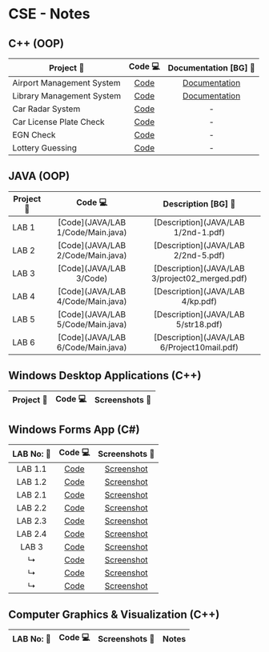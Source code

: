 # CSE - Notes
## C++ (OOP)

| Project 📃                       | Code 💻                   | Documentation [BG] 📑 |
| ------------------------------- |:------------------------:| :------------------:|
| Airport Management System       | [Code](FINAL/FINAL/Source.cpp)      | [Documentation](Documentation.pdf)     |
| Library Management System       | [Code](Library.cpp)      | [Documentation](Semester_Project.pdf)     |
| Car Radar System                | [Code](Radar.cpp)        |          -          |
| Car License Plate Check         | [Code](LicensePlate.cpp) |          -          |
| EGN Check                       | [Code](EGN.cpp)          |          -          |
| Lottery Guessing                | [Code](Lottery.cpp)      |          -          |


## JAVA (OOP)

| Project 📃                       | Code 💻                   | Description [BG] 📝  |
| ------------------------------- |:------------------------:| :------------------:|
| LAB 1                         | [Code](JAVA/LAB 1/Code/Main.java) | [Description](JAVA/LAB 1/2nd-1.pdf)     |
| LAB 2                         | [Code](JAVA/LAB 2/Code/Main.java) | [Description](JAVA/LAB 2/2nd-5.pdf)     |
| LAB 3                         | [Code](JAVA/LAB 3/Code)           | [Description](JAVA/LAB 3/project02_merged.pdf)     |
| LAB 4                         | [Code](JAVA/LAB 4/Code/Main.java) | [Description](JAVA/LAB 4/kp.pdf)     |
| LAB 5                         | [Code](JAVA/LAB 5/Code/Main.java) | [Description](JAVA/LAB 5/str18.pdf)     |
| LAB 6                         | [Code](JAVA/LAB 6/Code/Main.java) | [Description](JAVA/LAB 6/Project10mail.pdf)     |


## Windows Desktop Applications (C++)

| Project 📃                       | Code 💻                   | Screenshots 📱       |
| ------------------------------- |:------------------------:| :------------------:|


## Windows Forms App (C#)
| LAB No: 📃                       | Code 💻                    | Screenshots 📱       |
| :-----------------------------: |:-------------------------:| :------------------:|
| LAB 1.1                         | [Code](Windows-Forms/LAB1/LAB1-1code/Form1.cs) | [Screenshot](Windows-Forms/LAB1/Screenshots/LAB1-1.md)     |
| LAB 1.2                         | [Code](Windows-Forms/LAB1/LAB1-2code/Form1.cs) | [Screenshot](Windows-Forms/LAB1/Screenshots/LAB1-2.md)     |
| LAB 2.1                         | [Code](Windows-Forms/LAB2/LAB2-1code/Form1.cs) | [Screenshot](Windows-Forms/LAB2/Screenshots/LAB2-1.md)     |
| LAB 2.2                         | [Code](Windows-Forms/LAB2/LAB2-2code/Form1.cs) | [Screenshot](Windows-Forms/LAB2/Screenshots/LAB2-2.md)     |
| LAB 2.3                         | [Code](Windows-Forms/LAB2/LAB2-3code/Form1.cs) | [Screenshot](Windows-Forms/LAB2/Screenshots/LAB2-3.md)     |
| LAB 2.4                         | [Code](Windows-Forms/LAB2/LAB2-4code/Form1.cs) | [Screenshot](Windows-Forms/LAB2/Screenshots/LAB2-4.md)     |
| LAB 3                           | [Code](Windows-Forms/LAB3/LAB3-code/Form1.cs) | [Screenshot](Windows-Forms/LAB3/Screenshots/LAB3-1.md)     |
| ↳                               | [Code](Windows-Forms/LAB3/LAB3-code/Form2.cs) | [Screenshot](Windows-Forms/LAB3/Screenshots/LAB3-2.md)     |
| ↳                               | [Code](Windows-Forms/LAB3/LAB3-code/Form3.cs) | [Screenshot](Windows-Forms/LAB3/Screenshots/LAB3-3.md)     |
| ↳                               | [Code](Windows-Forms/LAB3/LAB3-code/Form4.cs) | [Screenshot](Windows-Forms/LAB3/Screenshots/LAB3-4.md)     |

## Computer Graphics & Visualization (C++)
| LAB No: 📃                       | Code 💻                    | Screenshots 📱       | Notes            |
| :-----------------------------: |:-------------------------:| :------------------:| :------------------:|

